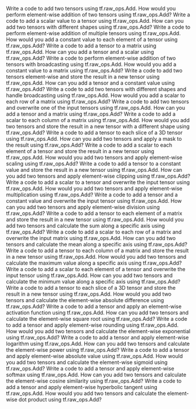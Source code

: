 Write a code to add two tensors using tf.raw_ops.Add.
How would you perform element-wise addition of two tensors using tf.raw_ops.Add?
Write a code to add a scalar value to a tensor using tf.raw_ops.Add.
How can you add two tensors with different shapes using tf.raw_ops.Add?
Write a code to perform element-wise addition of multiple tensors using tf.raw_ops.Add.
How would you add a constant value to each element of a tensor using tf.raw_ops.Add?
Write a code to add a tensor to a matrix using tf.raw_ops.Add.
How can you add a tensor and a scalar using tf.raw_ops.Add?
Write a code to perform element-wise addition of two tensors with broadcasting using tf.raw_ops.Add.
How would you add a constant value to a matrix using tf.raw_ops.Add?
Write a code to add two tensors element-wise and store the result in a new tensor using tf.raw_ops.Add.
How can you add a tensor and a constant value using tf.raw_ops.Add?
Write a code to add two tensors with different shapes and handle broadcasting using tf.raw_ops.Add.
How would you add a scalar to each row of a matrix using tf.raw_ops.Add?
Write a code to add two tensors and overwrite one of the input tensors using tf.raw_ops.Add.
How can you add a tensor and a matrix using tf.raw_ops.Add?
Write a code to add a scalar to each column of a matrix using tf.raw_ops.Add.
How would you add two tensors and store the result in a new tensor with a different shape using tf.raw_ops.Add?
Write a code to add a tensor to each slice of a 3D tensor using tf.raw_ops.Add.
How can you add two tensors and apply a mask to the result using tf.raw_ops.Add?
Write a code to add a scalar to each element of a tensor and store the result in a new tensor using tf.raw_ops.Add.
How would you add two tensors and apply element-wise scaling using tf.raw_ops.Add?
Write a code to add a tensor to a constant value and store the result in a new tensor using tf.raw_ops.Add.
How can you add two tensors and apply element-wise clipping using tf.raw_ops.Add?
Write a code to add a scalar to a tensor and overwrite the input tensor using tf.raw_ops.Add.
How would you add two tensors and apply element-wise multiplication using tf.raw_ops.Add?
Write a code to add a tensor and a constant value and overwrite the input tensor using tf.raw_ops.Add.
How can you add two tensors and apply element-wise division using tf.raw_ops.Add?
Write a code to add a tensor to each element of a matrix and store the result in a new tensor using tf.raw_ops.Add.
How would you add two tensors and calculate the sum along a specific axis using tf.raw_ops.Add?
Write a code to add a scalar to each row of a matrix and overwrite the input matrix using tf.raw_ops.Add.
How can you add two tensors and calculate the mean along a specific axis using tf.raw_ops.Add?
Write a code to add a tensor to each column of a matrix and store the result in a new tensor using tf.raw_ops.Add.
How would you add two tensors and calculate the maximum value along a specific axis using tf.raw_ops.Add?
Write a code to add a scalar to each element of a tensor and overwrite the input tensor using tf.raw_ops.Add.
How can you add two tensors and calculate the minimum value along a specific axis using tf.raw_ops.Add?
Write a code to add a tensor to each slice of a 3D tensor and store the result in a new tensor using tf.raw_ops.Add.
How would you add two tensors and calculate the element-wise absolute difference using tf.raw_ops.Add?
Write a code to add a tensor and apply an element-wise activation function using tf.raw_ops.Add.
How can you add two tensors and calculate the element-wise square root using tf.raw_ops.Add?
Write a code to add a tensor and apply element-wise rounding using tf.raw_ops.Add.
How would you add two tensors and calculate the element-wise exponential using tf.raw_ops.Add?
Write a code to add a tensor and apply element-wise logarithm using tf.raw_ops.Add.
How can you add two tensors and calculate the element-wise power using tf.raw_ops.Add?
Write a code to add a tensor and apply element-wise absolute value using tf.raw_ops.Add.
How would you add two tensors and calculate the element-wise sigmoid using tf.raw_ops.Add?
Write a code to add a tensor and apply element-wise softmax using tf.raw_ops.Add.
How can you add two tensors and calculate the element-wise cosine similarity using tf.raw_ops.Add?
Write a code to add a tensor and apply element-wise hyperbolic tangent using tf.raw_ops.Add.
How would you add two tensors and calculate the element-wise dot product using tf.raw_ops.Add?